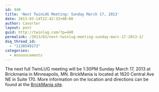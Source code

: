 ```yaml
---
id: 440
title: 'Next TwinLUG Meeting: Sunday March 17, 2013'
date: 2013-03-14T22:42:33+00:00
author: Cavorter
layout: post
guid: http://twinlug.com/?p=440
permalink: /2013/03/next-twinlug-meeting-sunday-marc-17-2013-2/
dsq_thread_id:
  - "1138549173"
categories:
  - Announcements
---
```

The next full TwinLUG meeting will be 1:30PM Sunday March 17, 2013 at Brickmania in Minneapolis, MN. BrickMania is located at 1620 Central Ave NE in Suite 170. More information on the location and directions can be found at the <a href="http://brickmaniatoys.com/open-house/" target="_blank">BrickMania site</a>.